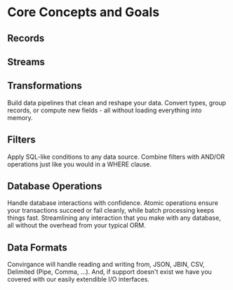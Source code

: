 
# Core Concepts and Goals

## Records


## Streams


## Transformations

Build data pipelines that clean and reshape your data. Convert types, group records, or compute new fields - all without loading everything into memory.


## Filters

Apply SQL-like conditions to any data source. Combine filters with AND/OR operations just like you would in a WHERE clause.

## Database Operations

Handle database interactions with confidence. Atomic operations ensure your transactions succeed or fail cleanly, while batch processing keeps things fast. Streamlining any interaction that you make with any database, all without the overhead from your typical ORM.

## Data Formats

Convirgance will handle reading and writing from, JSON, JBIN, CSV, Delimited (Pipe, Comma, ...). And, if support doesn't exist we have you covered with our easily extendible I/O interfaces.


